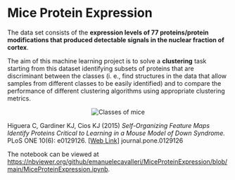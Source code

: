 # Mice Protein Expression

The data set consists of the **expression levels of **77** proteins/protein modifications that produced detectable signals in the nuclear fraction of cortex**. 

The aim of this machine learning project is to solve a **clustering** task starting from this dataset identifying subsets of proteins that are discriminant between the classes (i. e., find structures in the data that allow samples from different classes to be easily identified) and to compare the performance of different clustering algorithms using appropriate clustering metrics. 

<p align="center">
  <img 
    src="https://journals.plos.org/plosone/article/figure/image?size=large&id=10.1371/journal.pone.0129126.g001#center" alt="Classes of mice">
</p>

Higuera C, Gardiner KJ, Cios KJ (2015) <i>Self-Organizing Feature Maps Identify Proteins Critical to Learning in a Mouse Model of Down Syndrome.</i> PLoS ONE 10(6): e0129126. [<a href="https://journals.plos.org/plosone/article?id=10.1371/journal.pone.0129126">Web Link</a>] journal.pone.0129126 

The notebook can be viewed at https://nbviewer.org/github/emanuelecavalleri/MiceProteinExpression/blob/main/MiceProteinExpression.ipynb.
